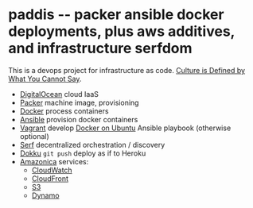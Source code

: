 # paddis -- packer ansible docker deployments, plus aws additives, and infrastructure serfdom

This is a devops project for infrastructure as code.
[Culture is Defined by What You Cannot Say](http://thinkrelevance.com/blog/2014/02/17/culture-is-defined-by-what-you-cannot-say).

* [DigitalOcean](https://digitalocean.com) cloud IaaS
* [Packer](http://www.packer.io/) machine image, provisioning
* [Docker](https://www.docker.io) process containers
* [Ansible](http://www.ansible.com/home) provision docker containers
* [Vagrant](http://www.vagrantup.com) develop [Docker on Ubuntu](https://github.com/angstwad/docker.ubuntu) Ansible playbook (otherwise optional)
* [Serf](http://www.serfdom.io) decentralized orchestration / discovery
* [Dokku](https://github.com/progrium/dokku) `git push` deploy as if to Heroku
* [Amazonica](https://github.com/mcohen01/amazonica) services:
  - [CloudWatch](http://aws.amazon.com/cloudwatch)
  - [CloudFront](http://aws.amazon.com/cloudfront)
  - [S3](http://aws.amazon.com/s3)
  - [Dynamo](http://aws.amazon.com/dynamodb)
